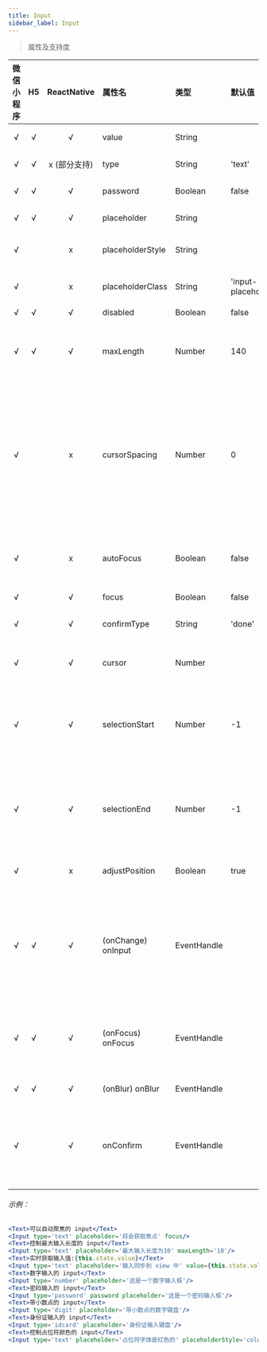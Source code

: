 ```yaml
---
title: Input
sidebar_label: Input
---
```



> 属性及支持度

| 微信小程序 | H5 | ReactNative| 属性名 | 类型 | 默认值 | 说明 |
| :-: | :-: | :-: | :- | :- | :- | :- |
| √ | √ | √ | value             | String      |        | 输入框的初始内容   |
| √ | √ | x (部分支持) | type              | String      | 'text' | input 的类型    |
| √ | √ | √ | password          | Boolean       | false | 是否是密码类型 |
| √ | √ | √ | placeholder       | String      |        | 输入框为空时占位符    |
| √ |   | x | placeholderStyle | String      |        | 指定 placeholder 的样式    |
| √ |   | x | placeholderClass | String      | 'input-placeholder' | 指定 placeholder 的样式类  |
| √ | √ | √ | disabled          | Boolean     |  false  | 是否禁用 |
| √ | √ | √ | maxLength         | Number      |  140  | 最大输入长度，设置为 -1 的时候不限制最大长度      |
| √ |   | x | cursorSpacing    | Number      |  0  | 指定光标与键盘的距离，单位 px 。取 input 距离底部的距离和 cursor-spacing 指定的距离的最小值作为光标与键盘的距离 |
| √ |   | x | autoFocus        | Boolean     | false | (即将废弃，请直接使用 focus )自动聚焦，拉起键盘 |
| √ |   | √ | focus             | Boolean     | false  | 获取焦点 |
| √ |   | √ | confirmType      | String      |  'done' | 设置键盘右下角按钮的文字   |
| √ |   | √ | cursor            | Number      |        | 指定 focus 时的光标位置  |
| √ |   | √ | selectionStart   | Number      |  -1 | 光标起始位置，自动聚集时有效，需与 selection-end 搭配使用   |
| √ |   | √ | selectionEnd     | Number      |  -1  | 光标结束位置，自动聚集时有效，需与 selection-start 搭配使用   |
| √ |   | x | adjustPosition   | Boolean     | true  | 键盘弹起时，是否自动上推页面  |
| √ | √ | √ | (onChange) onInput   | EventHandle | | 当键盘输入时，触发 input 事件，处理函数可以直接 return 一个字符串，将替换输入框的内容。  |
| √ | √ | √ | (onFocus)  onFocus | EventHandle |        | 输入框聚焦时触发，height 参数在基础库 1.9.90 起支持    |
| √ | √ | √ | (onBlur)   onBlur | EventHandle |        | 输入框失去焦点时触发  |
| √ |   | √ |  onConfirm       | EventHandle |        | 点击完成按钮时触发。H5版中目前需借用[Form 组件](form.html)的`onSubmit`事件来替代   |

###### 示例：
```jsx
<Text>可以自动聚焦的 input</Text>
<Input type='text' placeholder='将会获取焦点' focus/>
<Text>控制最大输入长度的 input</Text>
<Input type='text' placeholder='最大输入长度为10' maxLength='10'/>
<Text>实时获取输入值:{this.state.value}</Text>
<Input type='text' placeholder='输入同步到 view 中' value={this.state.value} onInput={this.onInput}/>
<Text>数字输入的 input</Text>
<Input type='number' placeholder='这是一个数字输入框'/>
<Text>密码输入的 input</Text>
<Input type='password' password placeholder='这是一个密码输入框'/>
<Text>带小数点的 input</Text>
<Input type='digit' placeholder='带小数点的数字键盘'/>
<Text>身份证输入的 input</Text>
<Input type='idcard' placeholder='身份证输入键盘'/>
<Text>控制占位符颜色的 input</Text>
<Input type='text' placeholder='占位符字体是红色的' placeholderStyle='color:red'/>
```
